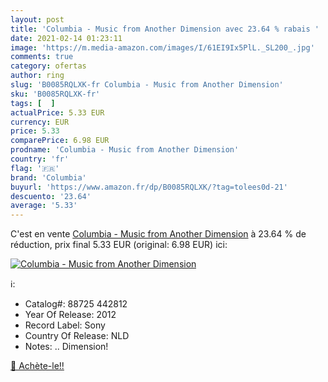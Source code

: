 ```yaml
---
layout: post
title: 'Columbia - Music from Another Dimension avec 23.64 % rabais '
date: 2021-02-14 01:23:11
image: 'https://m.media-amazon.com/images/I/61EI9Ix5PlL._SL200_.jpg'
comments: true
category: ofertas
author: ring
slug: 'B0085RQLXK-fr Columbia - Music from Another Dimension'
sku: 'B0085RQLXK-fr'
tags: [  ]
actualPrice: 5.33 EUR
currency: EUR
price: 5.33
comparePrice: 6.98 EUR
prodname: 'Columbia - Music from Another Dimension'
country: 'fr'
flag: '🇫🇷'
brand: 'Columbia'
buyurl: 'https://www.amazon.fr/dp/B0085RQLXK/?tag=tolees0d-21'
descuento: '23.64'
average: '5.33'
---
```


C'est en vente [Columbia - Music from Another Dimension](https://www.amazon.fr/dp/B0085RQLXK/?tag=tolees0d-21)  à  23.64 % de réduction, prix final  5.33 EUR (original: 6.98 EUR) ici:

[![Columbia - Music from Another Dimension](https://m.media-amazon.com/images/I/61EI9Ix5PlL._SL200_.jpg)](https://www.amazon.fr/dp/B0085RQLXK/?tag=tolees0d-21)

ℹ️:

- Catalog#: 88725 442812
- Year Of Release: 2012
- Record Label: Sony
- Country Of Release: NLD
- Notes: .. Dimension!

[🛒 Achète-le!!](https://www.amazon.fr/dp/B0085RQLXK/?tag=tolees0d-21)
